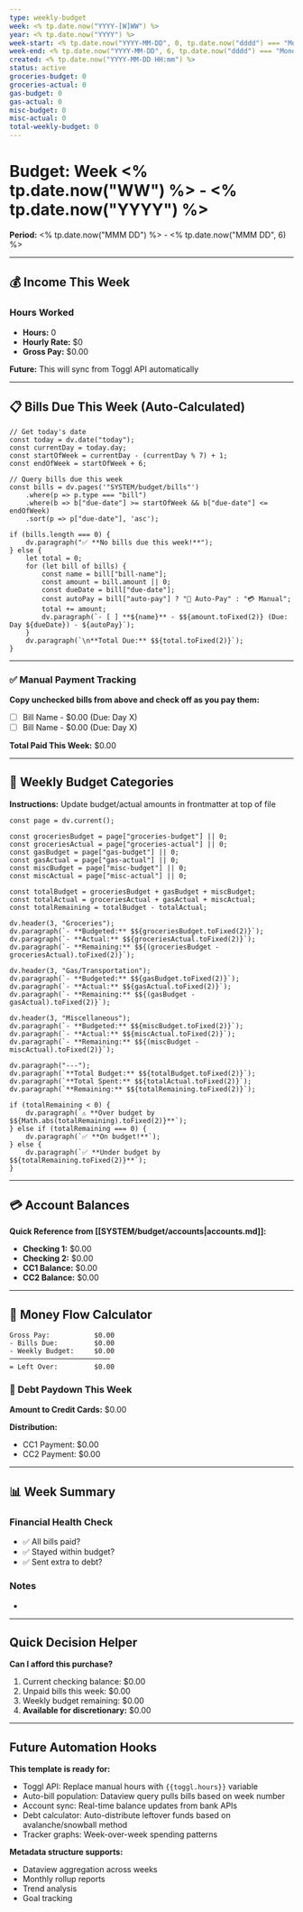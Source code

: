 ```yaml
---
type: weekly-budget
week: <% tp.date.now("YYYY-[W]WW") %>
year: <% tp.date.now("YYYY") %>
week-start: <% tp.date.now("YYYY-MM-DD", 0, tp.date.now("dddd") === "Monday" ? "YYYY-MM-DD" : "YYYY-MM-DD", -7) %>
week-end: <% tp.date.now("YYYY-MM-DD", 6, tp.date.now("dddd") === "Monday" ? "YYYY-MM-DD" : "YYYY-MM-DD", -1) %>
created: <% tp.date.now("YYYY-MM-DD HH:mm") %>
status: active
groceries-budget: 0
groceries-actual: 0
gas-budget: 0
gas-actual: 0
misc-budget: 0
misc-actual: 0
total-weekly-budget: 0
---
```


# Budget: Week <% tp.date.now("WW") %> - <% tp.date.now("YYYY") %>

**Period:** <% tp.date.now("MMM DD") %> - <% tp.date.now("MMM DD", 6) %>

---

## 💰 Income This Week

### Hours Worked
- **Hours:** 0
- **Hourly Rate:** $0
- **Gross Pay:** $0.00

**Future:** This will sync from Toggl API automatically

---

## 📋 Bills Due This Week (Auto-Calculated)

```dataviewjs
// Get today's date
const today = dv.date("today");
const currentDay = today.day;
const startOfWeek = currentDay - (currentDay % 7) + 1;
const endOfWeek = startOfWeek + 6;

// Query bills due this week
const bills = dv.pages('"SYSTEM/budget/bills"')
    .where(p => p.type === "bill")
    .where(b => b["due-date"] >= startOfWeek && b["due-date"] <= endOfWeek)
    .sort(p => p["due-date"], 'asc');

if (bills.length === 0) {
    dv.paragraph("✅ **No bills due this week!**");
} else {
    let total = 0;
    for (let bill of bills) {
        const name = bill["bill-name"];
        const amount = bill.amount || 0;
        const dueDate = bill["due-date"];
        const autoPay = bill["auto-pay"] ? "🔄 Auto-Pay" : "💳 Manual";
        total += amount;
        dv.paragraph(`- [ ] **${name}** - $${amount.toFixed(2)} (Due: Day ${dueDate}) - ${autoPay}`);
    }
    dv.paragraph(`\n**Total Due:** $${total.toFixed(2)}`);
}
```

---

### ✅ Manual Payment Tracking

**Copy unchecked bills from above and check off as you pay them:**

- [ ] Bill Name - $0.00 (Due: Day X)
- [ ] Bill Name - $0.00 (Due: Day X)

**Total Paid This Week:** $0.00

---

## 🛒 Weekly Budget Categories

**Instructions:** Update budget/actual amounts in frontmatter at top of file

```dataviewjs
const page = dv.current();

const groceriesBudget = page["groceries-budget"] || 0;
const groceriesActual = page["groceries-actual"] || 0;
const gasBudget = page["gas-budget"] || 0;
const gasActual = page["gas-actual"] || 0;
const miscBudget = page["misc-budget"] || 0;
const miscActual = page["misc-actual"] || 0;

const totalBudget = groceriesBudget + gasBudget + miscBudget;
const totalActual = groceriesActual + gasActual + miscActual;
const totalRemaining = totalBudget - totalActual;

dv.header(3, "Groceries");
dv.paragraph(`- **Budgeted:** $${groceriesBudget.toFixed(2)}`);
dv.paragraph(`- **Actual:** $${groceriesActual.toFixed(2)}`);
dv.paragraph(`- **Remaining:** $${(groceriesBudget - groceriesActual).toFixed(2)}`);

dv.header(3, "Gas/Transportation");
dv.paragraph(`- **Budgeted:** $${gasBudget.toFixed(2)}`);
dv.paragraph(`- **Actual:** $${gasActual.toFixed(2)}`);
dv.paragraph(`- **Remaining:** $${(gasBudget - gasActual).toFixed(2)}`);

dv.header(3, "Miscellaneous");
dv.paragraph(`- **Budgeted:** $${miscBudget.toFixed(2)}`);
dv.paragraph(`- **Actual:** $${miscActual.toFixed(2)}`);
dv.paragraph(`- **Remaining:** $${(miscBudget - miscActual).toFixed(2)}`);

dv.paragraph("---");
dv.paragraph(`**Total Budget:** $${totalBudget.toFixed(2)}`);
dv.paragraph(`**Total Spent:** $${totalActual.toFixed(2)}`);
dv.paragraph(`**Remaining:** $${totalRemaining.toFixed(2)}`);

if (totalRemaining < 0) {
    dv.paragraph(`⚠️ **Over budget by $${Math.abs(totalRemaining).toFixed(2)}**`);
} else if (totalRemaining === 0) {
    dv.paragraph(`✅ **On budget!**`);
} else {
    dv.paragraph(`✅ **Under budget by $${totalRemaining.toFixed(2)}**`);
}
```

---

## 💳 Account Balances

**Quick Reference from [[SYSTEM/budget/accounts|accounts.md]]:**

- **Checking 1:** $0.00
- **Checking 2:** $0.00
- **CC1 Balance:** $0.00
- **CC2 Balance:** $0.00

---

## 🧮 Money Flow Calculator

```
Gross Pay:           $0.00
- Bills Due:         $0.00
- Weekly Budget:     $0.00
─────────────────────────
= Left Over:         $0.00
```

### 💸 Debt Paydown This Week

**Amount to Credit Cards:** $0.00

**Distribution:**
- CC1 Payment: $0.00
- CC2 Payment: $0.00

---

## 📊 Week Summary

### Financial Health Check
- ✅ All bills paid?
- ✅ Stayed within budget?
- ✅ Sent extra to debt?

### Notes
-

---

## Quick Decision Helper

**Can I afford this purchase?**

1. Current checking balance: $0.00
2. Unpaid bills this week: $0.00
3. Weekly budget remaining: $0.00
4. **Available for discretionary:** $0.00

---

## Future Automation Hooks

**This template is ready for:**
- Toggl API: Replace manual hours with `{{toggl.hours}}` variable
- Auto-bill population: Dataview query pulls bills based on week number
- Account sync: Real-time balance updates from bank APIs
- Debt calculator: Auto-distribute leftover funds based on avalanche/snowball method
- Tracker graphs: Week-over-week spending patterns

**Metadata structure supports:**
- Dataview aggregation across weeks
- Monthly rollup reports
- Trend analysis
- Goal tracking

